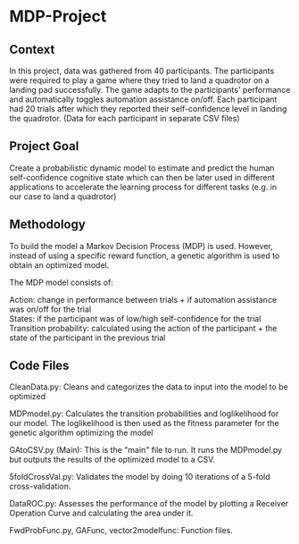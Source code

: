 # MDP-Project

## Context

In this project, data was gathered from 40 participants. The participants were required to play a game where they tried to land a quadrotor on a landing pad successfully. The game adapts to the participants' performance and automatically toggles automation assistance on/off. Each participant had 20 trials after which they reported their self-confidence level in landing the quadrotor. (Data for each participant in separate CSV files)

## Project Goal

Create a probabilistic dynamic model to estimate and predict the human self-confidence cognitive state which can then be later used in different applications to accelerate the learning process for different tasks (e.g. in our case to land a quadrotor)

## Methodology

To build the model a Markov Decision Process (MDP) is used. However, instead of using a specific reward function, a genetic algorithm is used to obtain an optimized model.

The MDP model consists of:  

Action: change in performance between trials + if automation assistance was on/off for the trial  
States: if the participant was of low/high self-confidence for the trial  
Transition probability: calculated using the action of the participant + the state of the participant in the previous trial

## Code Files

CleanData.py: Cleans and categorizes the data to input into the model to be optimized 

MDPmodel.py: Calculates the transition probabilities and loglikelihood for our model. The loglikelihood is then used as the fitness parameter for the genetic algorithm optimizing the model

GAtoCSV.py (Main): This is the "main" file to run. It runs the MDPmodel.py but outputs the results of the optimized model to a CSV.

5foldCrossVal.py: Validates the model by doing 10 iterations of a 5-fold cross-validation.

DataROC.py: Assesses the performance of the model by plotting a Receiver Operation Curve and calculating the area under it.

FwdProbFunc.py, GAFunc, vector2modelfunc: Function files.



